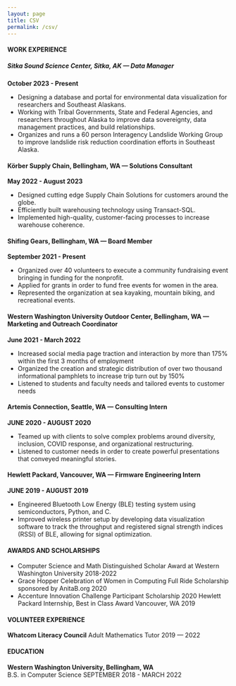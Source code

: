```yaml
---
layout: page
title: CSV
permalink: /csv/
---
```


#### WORK EXPERIENCE 

##### Sitka Sound Science Center, Sitka, AK — Data Manager

**October  2023 - Present**

- Designing a database and portal for environmental data visualization for researchers and Southeast Alaskans.
- Working with Tribal Governments, State and Federal Agencies, and researchers throughout Alaska to improve data sovereignty, data management practices, and build relationships.
- Organizes and runs a 60 person Interagency Landslide Working Group to improve landslide risk reduction coordination efforts in Southeast Alaska.

#### Körber Supply Chain, Bellingham, WA — Solutions Consultant
**May  2022 - August 2023**
- Designed cutting edge Supply Chain Solutions for customers around the globe.
- Efficiently built warehousing technology using Transact-SQL.
- Implemented high-quality, customer-facing processes to increase warehouse coherence.

#### Shifing Gears, Bellingham, WA — Board Member
**September 2021 - Present**

- Organized over 40 volunteers to execute a community fundraising event bringing in funding for the nonprofit.
- Applied for grants in order to fund free events for women in the area.
- Represented the organization at sea kayaking, mountain biking, and recreational events. 

#### Western Washington University Outdoor Center, Bellingham, WA — Marketing and Outreach Coordinator
**June 2021 - March 2022**
- Increased social media page traction and interaction by more than 175% within the first 3 months of employment
- Organized the creation and strategic distribution of over two thousand informational pamphlets to increase trip turn out by 150%
- Listened to students and faculty needs and tailored events to customer needs

#### Artemis Connection, Seattle, WA — Consulting Intern
**JUNE 2020 - AUGUST 2020**
- Teamed up with clients to solve complex problems around diversity, inclusion, COVID response, and organizational restructuring.
- Listened to customer needs in order to create powerful presentations that conveyed meaningful stories.

#### Hewlett Packard, Vancouver, WA — Firmware Engineering Intern
**JUNE 2019 - AUGUST 2019**
- Engineered Bluetooth Low Energy (BLE) testing system using semiconductors, Python, and C.
- Improved wireless printer setup by developing data visualization software to track the throughput and registered signal strength indices (RSSI) of BLE, allowing for signal optimization.

#### AWARDS AND SCHOLARSHIPS
- Computer Science and Math Distinguished Scholar Award at Western Washington University 2018-2022
- Grace Hopper Celebration of Women in 
Computing Full Ride Scholarship sponsored by AnitaB.org 2020
- Accenture Innovation Challenge Participant Scholarship 2020
Hewlett Packard Internship, Best in Class Award Vancouver, WA 2019

#### VOLUNTEER EXPERIENCE
**Whatcom Literacy Council**
Adult Mathematics Tutor 
2019 — 2022

#### EDUCATION
**Western Washington University, Bellingham, WA**               
B.S. in Computer Science 
SEPTEMBER 2018 - MARCH  2022

